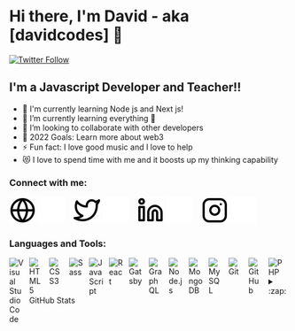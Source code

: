 # Hi there, I'm David - aka [davidcodes] 👋 


[![Twitter Follow](https://img.shields.io/twitter/follow/davi_codes?color=1DA1F2&logo=twitter&style=for-the-badge)](https://twitter.com/intent/follow?original_referer=https%3A%2F%2Fgithub.com%2Fdavi_codes&screen_name=davi_codes)



## I'm a Javascript Developer and Teacher!!

- 🔭 I'm currently learning Node js and Next js!
- 🌱 I’m currently learning everything 🤣
- 👯 I’m looking to collaborate with other developers
- 🥅 2022 Goals: Learn more about web3
- ⚡ Fun fact: I love good music and I love to help
- 😻 I love to spend time with me and it boosts up my thinking capability

### Connect with me:

[![website](./img/globe-light.svg)](https://davidcodes.io#gh-light-mode-only)
[![website](./img/globe-dark.svg)](https://davidcodes.io#gh-dark-mode-only)
&nbsp;&nbsp;
[![website](./img/twitter-light.svg)](https://twitter.com/davi_codes#gh-light-mode-only)
[![website](./img/twitter-dark.svg)](https://twitter.com/davi_codes#gh-dark-mode-only)
&nbsp;&nbsp;
[![website](./img/linkedin-light.svg)](https://www.linkedin.com/in/david-oladele-b4ab85223/#gh-light-mode-only)
[![website](./img/linkedin-dark.svg)](https://www.linkedin.com/in/david-oladele-b4ab85223/#gh-dark-mode-only)
&nbsp;&nbsp;
[![website](./img/instagram-light.svg)](https://instagram.com/_davidblaq#gh-light-mode-only)
[![website](./img/instagram-dark.svg)](https://instagram.com/_davidblaq#gh-dark-mode-only)

### Languages and Tools:

<img align="left" alt="Visual Studio Code" width="26px" src="https://cdn.jsdelivr.net/gh/devicons/devicon/icons/vscode/vscode-original.svg" style="padding-right:10px;" />
<img align="left" alt="HTML5" width="26px" src="https://cdn.jsdelivr.net/gh/devicons/devicon/icons/html5/html5-original.svg" style="padding-right:10px;" />
<img align="left" alt="CSS3" width="26px" src="https://cdn.jsdelivr.net/gh/devicons/devicon/icons/css3/css3-original.svg" style="padding-right:10px;" />
<img align="left" alt="Sass" width="26px" src="https://cdn.jsdelivr.net/gh/devicons/devicon/icons/sass/sass-original.svg" style="padding-right:10px;" />
<img align="left" alt="JavaScript" width="26px" src="https://cdn.jsdelivr.net/gh/devicons/devicon/icons/javascript/javascript-original.svg" style="padding-right:10px;" />
<img align="left" alt="React" width="26px" src="https://cdn.jsdelivr.net/gh/devicons/devicon/icons/react/react-original.svg" style="padding-right:10px;" />
<img align="left" alt="Gatsby" width="26px" src="https://cdn.jsdelivr.net/gh/devicons/devicon/icons/gatsby/gatsby-original.svg" style="padding-right:10px;" />
<img align="left" alt="GraphQL" width="26px" src="https://cdn.jsdelivr.net/gh/devicons/devicon/icons/graphql/graphql-plain.svg" style="padding-right:10px;" />
<img align="left" alt="Node.js" width="26px" src="https://cdn.jsdelivr.net/gh/devicons/devicon/icons/nodejs/nodejs-original.svg" style="padding-right:10px;" />
<img align="left" alt="MongoDB" width="26px" src="https://cdn.jsdelivr.net/gh/devicons/devicon/icons/mongodb/mongodb-original.svg" style="padding-right:10px;" />
<img align="left" alt="MySQL" width="26px" src="https://cdn.jsdelivr.net/gh/devicons/devicon/icons/mysql/mysql-original.svg" style="padding-right:10px;" />
<img align="left" alt="Git" width="26px" src="https://cdn.jsdelivr.net/gh/devicons/devicon/icons/git/git-original.svg" style="padding-right:10px;" />
<img align="left" alt="GitHub" width="26px" src="https://user-images.githubusercontent.com/3369400/139447912-e0f43f33-6d9f-45f8-be46-2df5bbc91289.png" style="padding-right:10px;" />
<img align="left" alt="PHP" width="26px" src="https://cdn.jsdelivr.net/gh/devicons/devicon/icons/php/php-original.svg" style="padding-right:10px;" />
<details>
  <summary>:zap: GitHub Stats</summary>

  <img align="left" alt="davidcodes GitHub Stats" src="https://github-readme-stats.vercel.app/api?username=daveblaq&show_icons=true&hide_border=false&title_color=ff652f&icon_color=FFE400&bg_color=09131B&text_color=ffffff&border_color=0c1a25" />

</details>

[website]: https://davidcodes.io
[twitter]: https://twitter.com/davi_codes
[instagram]: https://instagram.com/_davidblaq
[linkedin]: https://www.linkedin.com/in/david-codes-b4ab85223/
